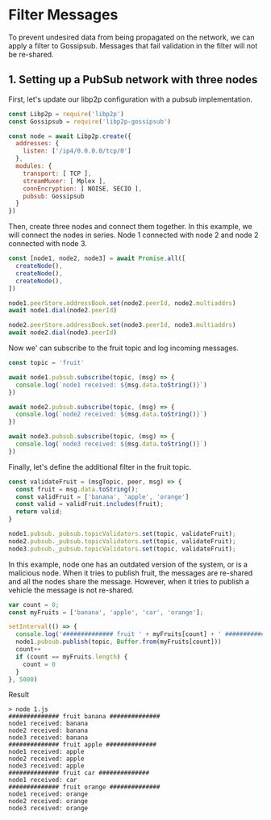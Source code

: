 # Filter Messages

To prevent undesired data from being propagated on the network, we can apply a filter to Gossipsub. Messages that fail validation in the filter will not be re-shared.

## 1. Setting up a PubSub network with three nodes

First, let's update our libp2p configuration with a pubsub implementation.

```JavaScript
const Libp2p = require('libp2p')
const Gossipsub = require('libp2p-gossipsub')

const node = await Libp2p.create({
  addresses: {
    listen: ['/ip4/0.0.0.0/tcp/0']
  },
  modules: {
    transport: [ TCP ],
    streamMuxer: [ Mplex ],
    connEncryption: [ NOISE, SECIO ],
    pubsub: Gossipsub
  }
})
```

Then, create three nodes and connect them together. In this example, we will connect the nodes in series. Node 1 connected with node 2 and node 2 connected with node 3.

```JavaScript
const [node1, node2, node3] = await Promise.all([
  createNode(),
  createNode(),
  createNode(),
])

node1.peerStore.addressBook.set(node2.peerId, node2.multiaddrs)
await node1.dial(node2.peerId)

node2.peerStore.addressBook.set(node3.peerId, node3.multiaddrs)
await node2.dial(node3.peerId)
```

Now we' can subscribe to the fruit topic and log incoming messages.

```JavaScript
const topic = 'fruit'

await node1.pubsub.subscribe(topic, (msg) => {
  console.log(`node1 received: ${msg.data.toString()}`)
})

await node2.pubsub.subscribe(topic, (msg) => {
  console.log(`node2 received: ${msg.data.toString()}`)
})

await node3.pubsub.subscribe(topic, (msg) => {
  console.log(`node3 received: ${msg.data.toString()}`)
})
```
Finally, let's define the additional filter in the fruit topic.

```JavaScript
const validateFruit = (msgTopic, peer, msg) => {
  const fruit = msg.data.toString();
  const validFruit = ['banana', 'apple', 'orange']
  const valid = validFruit.includes(fruit);
  return valid;
}

node1.pubsub._pubsub.topicValidators.set(topic, validateFruit);
node2.pubsub._pubsub.topicValidators.set(topic, validateFruit);
node3.pubsub._pubsub.topicValidators.set(topic, validateFruit);
```

In this example, node one has an outdated version of the system, or is a malicious node. When it tries to publish fruit, the messages are re-shared and all the nodes share the message. However, when it tries to publish a vehicle the message is not re-shared.

```JavaScript
var count = 0;
const myFruits = ['banana', 'apple', 'car', 'orange'];

setInterval(() => {
  console.log('############## fruit ' + myFruits[count] + ' ##############')
  node1.pubsub.publish(topic, Buffer.from(myFruits[count]))
  count++
  if (count == myFruits.length) {
    count = 0
  }
}, 5000)
```

Result

```
> node 1.js
############## fruit banana ##############
node1 received: banana
node2 received: banana
node3 received: banana
############## fruit apple ##############
node1 received: apple
node2 received: apple
node3 received: apple
############## fruit car ##############
node1 received: car
############## fruit orange ##############
node1 received: orange
node2 received: orange
node3 received: orange
```